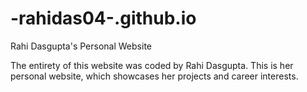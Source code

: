 # -rahidas04-.github.io
Rahi Dasgupta's Personal Website


The entirety of this website was coded by Rahi Dasgupta. This is her personal website, which showcases her projects and career interests.

